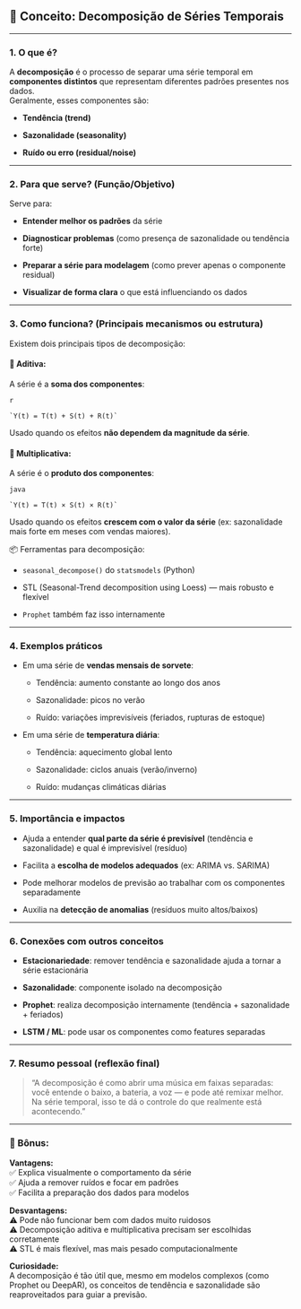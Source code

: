 ## 🧩 Conceito: **Decomposição de Séries Temporais**

---

### 1. **O que é?**

A **decomposição** é o processo de separar uma série temporal em **componentes distintos** que representam diferentes padrões presentes nos dados.  
Geralmente, esses componentes são:

- **Tendência (trend)**
    
- **Sazonalidade (seasonality)**
    
- **Ruído ou erro (residual/noise)**
    

---

### 2. **Para que serve? (Função/Objetivo)**

Serve para:

- **Entender melhor os padrões** da série
    
- **Diagnosticar problemas** (como presença de sazonalidade ou tendência forte)
    
- **Preparar a série para modelagem** (como prever apenas o componente residual)
    
- **Visualizar de forma clara** o que está influenciando os dados
    

---

### 3. **Como funciona? (Principais mecanismos ou estrutura)**

Existem dois principais tipos de decomposição:

#### 🔹 Aditiva:

A série é a **soma dos componentes**:

```
r

`Y(t) = T(t) + S(t) + R(t)`
```

Usado quando os efeitos **não dependem da magnitude da série**.

#### 🔹 Multiplicativa:

A série é o **produto dos componentes**:

```
java

`Y(t) = T(t) × S(t) × R(t)`
```

Usado quando os efeitos **crescem com o valor da série** (ex: sazonalidade mais forte em meses com vendas maiores).

📦 Ferramentas para decomposição:

- `seasonal_decompose()` do `statsmodels` (Python)
    
- STL (Seasonal-Trend decomposition using Loess) — mais robusto e flexível
    
- `Prophet` também faz isso internamente
    

---

### 4. **Exemplos práticos**

- Em uma série de **vendas mensais de sorvete**:
    
    - Tendência: aumento constante ao longo dos anos
        
    - Sazonalidade: picos no verão
        
    - Ruído: variações imprevisíveis (feriados, rupturas de estoque)
        
- Em uma série de **temperatura diária**:
    
    - Tendência: aquecimento global lento
        
    - Sazonalidade: ciclos anuais (verão/inverno)
        
    - Ruído: mudanças climáticas diárias
        

---

### 5. **Importância e impactos**

- Ajuda a entender **qual parte da série é previsível** (tendência e sazonalidade) e qual é imprevisível (resíduo)
    
- Facilita a **escolha de modelos adequados** (ex: ARIMA vs. SARIMA)
    
- Pode melhorar modelos de previsão ao trabalhar com os componentes separadamente
    
- Auxilia na **detecção de anomalias** (resíduos muito altos/baixos)
    

---

### 6. **Conexões com outros conceitos**

- **Estacionariedade**: remover tendência e sazonalidade ajuda a tornar a série estacionária
    
- **Sazonalidade**: componente isolado na decomposição
    
- **Prophet**: realiza decomposição internamente (tendência + sazonalidade + feriados)
    
- **LSTM / ML**: pode usar os componentes como features separadas
    

---

### 7. **Resumo pessoal (reflexão final)**

> “A decomposição é como abrir uma música em faixas separadas: você entende o baixo, a bateria, a voz — e pode até remixar melhor. Na série temporal, isso te dá o controle do que realmente está acontecendo.”

---

### 🧠 Bônus:

**Vantagens:**  
✅ Explica visualmente o comportamento da série  
✅ Ajuda a remover ruídos e focar em padrões  
✅ Facilita a preparação dos dados para modelos

**Desvantagens:**  
⚠️ Pode não funcionar bem com dados muito ruidosos  
⚠️ Decomposição aditiva e multiplicativa precisam ser escolhidas corretamente  
⚠️ STL é mais flexível, mas mais pesado computacionalmente

**Curiosidade:**  
A decomposição é tão útil que, mesmo em modelos complexos (como Prophet ou DeepAR), os conceitos de tendência e sazonalidade são reaproveitados para guiar a previsão.